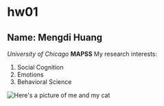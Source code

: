 # hw01

## Name: Mengdi Huang
*University of Chicago*
**MAPSS**
My research interests:
1. Social Cognition
1. Emotions
1. Behavioral Science

![Here's a picture of me and my cat](IMG_5878.JPG)
